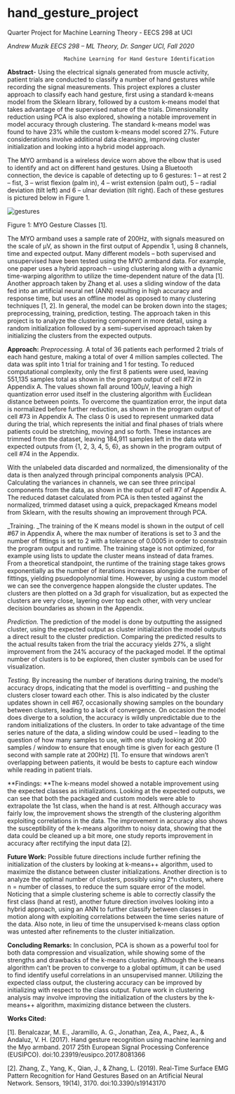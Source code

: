 # hand_gesture_project
Quarter Project for Machine Learning Theory - EECS 298 at UCI

_Andrew Muzik
EECS 298 – ML Theory, Dr. Sanger
UCI, Fall 2020_

                      Machine Learning for Hand Gesture Identification

**Abstract**- Using the electrical signals generated from muscle activity, patient trials are conducted to classify a number of
hand gestures while recording the signal measurements. This project explores a cluster approach to classify each hand
gesture, first using a standard k-means model from the Sklearn library, followed by a custom k-means model that takes
advantage of the supervised nature of the trials. Dimensionality reduction using PCA is also explored, showing a notable
improvement in model accuracy through clustering. The standard k-means model was found to have 23% while the
custom k-means model scored 27%. Future considerations involve additional data cleansing, improving cluster
initialization and looking into a hybrid model approach. 

The MYO armband is a wireless device worn above the elbow that is used to identify and act on different hand gestures.
Using a Bluetooth connection, the device is capable of detecting up to 6 gestures: 1 – at rest 2 – fist, 3 – wrist flexion
(palm in), 4 – wrist extension (palm out), 5 – radial deviation (tilt left) and 6 – ulnar deviation (tilt right). Each of these
gestures is pictured below in Figure 1.


![gestures](https://user-images.githubusercontent.com/22182524/109402992-49873480-790f-11eb-8bbf-811daf5535b1.JPG)

Figure 1: MYO Gesture Classes [1].

The MYO armband uses a sample rate of 200Hz, with signals measured on the scale of µV, as shown in the first output of
Appendix 1, using 8 channels, time and expected output. Many different models – both supervised and unsupervised
have been tested using the MYO armband data. For example, one paper uses a hybrid approach – using clustering along
with a dynamic time-warping algorithm to utilize the time-dependent nature of the data [1]. Another approach taken by
Zhang et al. uses a sliding window of the data fed into an artificial neural net (ANN) resulting in high accuracy and
response time, but uses an offline model as opposed to many clustering techniques [1, 2]. In general, the model can be
broken down into the stages; preprocessing, training, prediction, testing. The approach taken in this project is to analyze
the clustering component in more detail, using a random initialization followed by a semi-supervised approach taken by
initializing the clusters from the expected outputs. 

**Approach:**
_Preprocessing._ A total of 36 patients each performed 2 trials of each hand gesture, making a total of over 4 million
samples collected. The data was split into 1 trial for training and 1 for testing. To reduced computational complexity,
only the first 8 patients were used, leaving 551,135 samples total as shown in the program output of cell #72 in
Appendix A. The values shown fall around 100µV, leaving a high quantization error used itself in the clustering algorithm
with Euclidean distance between points. To overcome the quantization error, the input data is normalized before further
reduction, as shown in the program output of cell #73 in Appendix A. The class 0 is used to represent unmarked data
during the trial, which represents the initial and final phases of trials where patients could be stretching, moving and so
forth. These instances are trimmed from the dataset, leaving 184,911 samples left in the data with expected outputs
from {1, 2, 3, 4, 5, 6}, as shown in the program output of cell #74 in the Appendix.

With the unlabeled data discarded and normalized, the dimensionality of the data is then analyzed through principal
components analysis (PCA). Calculating the variances in channels, we can see three principal components from the data,
as shown in the output of cell #7 of Appendix A. The reduced dataset calculated from PCA is then tested against the
normalized, trimmed dataset using a quick, prepackaged Kmeans model from Sklearn, with the results showing an
improvement through PCA.

_Training. _The training of the K means model is shown in the output of cell #67 in Appendix A, where the max number of
iterations is set to 3 and the number of fittings is set to 2 with a tolerance of 0.0005 in order to constrain the program
output and runtime. The training stage is not optimized, for example using lists to update the cluster means instead of
data frames. From a theoretical standpoint, the runtime of the training stage takes grows exponentially as the number
of iterations increases alongside the number of fittings, yielding psuedopolynomial time. However, by using a custom
model we can see the convergence happen alongside the cluster updates. The clusters are then plotted on a 3d graph
for visualization, but as expected the clusters are very close, layering over top each other, with very unclear decision
boundaries as shown in the Appendix.

_Prediction._ The prediction of the model is done by outputting the assigned cluster, using the expected output as cluster
initialization the model outputs a direct result to the cluster prediction. Comparing the predicted results to the actual
results taken from the trial the accuracy yields 27%, a slight improvement from the 24% accuracy of the packaged
model. If the optimal number of clusters is to be explored, then cluster symbols can be used for visualization.

_Testing._ By increasing the number of iterations during training, the model’s accuracy drops, indicating that the model is
overfitting – and pushing the clusters closer toward each other. This is also indicated by the cluster updates shown in cell
#67, occasionally showing samples on the boundary between clusters, leading to a lack of convergence. On occasion the
model does diverge to a solution, the accuracy is wildly unpredictable due to the random initializations of the clusters. In
order to take advantage of the time series nature of the data, a sliding window could be used – leading to the question
of how many samples to use, with one study looking at 200 samples / window to ensure that enough time is given for
each gesture (1 second with sample rate at 200Hz) [1]. To ensure that windows aren’t overlapping between patients, it
would be bests to capture each window while reading in patient trials.

**Findings: **The k-means model showed a notable improvement using the expected classes as initializations. Looking at the
expected outputs, we can see that both the packaged and custom models were able to extrapolate the 1st class, when
the hand is at rest. Although accuracy was fairly low, the improvement shows the strength of the clustering algorithm
exploiting correlations in the data. The improvement in accuracy also shows the susceptibility of the k-means algorithm
to noisy data, showing that the data could be cleaned up a bit more, one study reports improvement in accuracy after
rectifying the input data [2].

**Future Work:** Possible future directions include further refining the initialization of the clusters by looking at k-means++
algorithm, used to maximize the distance between cluster initializations. Another direction is to analyze the optimal
number of clusters, possibly using 2*n clusters, where n = number of classes, to reduce the sum square error of the
model. Noticing that a simple clustering scheme is able to correctly classify the first class (hand at rest), another future
direction involves looking into a hybrid approach, using an ANN to further classify between classes in motion along with
exploiting correlations between the time series nature of the data. Also note, in lieu of time the unsupervised k-means
class option was untested after refinements to the cluster initialization.


**Concluding Remarks:**
In conclusion, PCA is shown as a powerful tool for both data compression and visualization, while showing some
of the strengths and drawbacks of the k-means clustering. Although the k-means algorithm can’t be proven to converge
to a global optimum, it can be used to find identify useful correlations in an unsupervised manner. Utilizing the expected
class output, the clustering accuracy can be improved by initializing with respect to the class output. Future work in
clustering analysis may involve improving the initialization of the clusters by the k-means++ algorithm, maximizing
distance between the clusters. 



**Works Cited:**

[1]. Benalcazar, M. E., Jaramillo, A. G., Jonathan, Zea, A., Paez, A., & Andaluz, V. H. (2017). Hand gesture
recognition using machine learning and the Myo armband. 2017 25th European Signal Processing
Conference (EUSIPCO). doi:10.23919/eusipco.2017.8081366

[2]. Zhang, Z., Yang, K., Qian, J., & Zhang, L. (2019). Real-Time Surface EMG Pattern Recognition for Hand
Gestures Based on an Artificial Neural Network. Sensors, 19(14), 3170. doi:10.3390/s19143170

